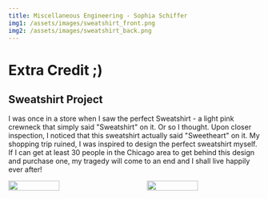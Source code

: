 ```yaml
---
title: Miscellaneous Engineering - Sophia Schiffer
img1: /assets/images/sweatshirt_front.png
img2: /assets/images/sweatshirt_back.png
---
```


# Extra Credit ;)
## Sweatshirt Project
I was once in a store when I saw the perfect Sweatshirt - a light pink crewneck
that simply said "Sweatshirt" on it. Or so I thought. Upon closer inspection, I
noticed that this sweatshirt actually said "Sweetheart" on it. My shopping trip
ruined, I was inspired to design the perfect sweatshirt myself. If I can get
at least 30 people in the Chicago area to get behind this design and purchase
one, my tragedy will come to an end and I shall live happily ever after!

<div style="display: flex; justify-content: space-between;">
  <img src="{{ page.img1 | relative_url }}" width="45%" />
  <img src="{{ page.img2 | relative_url }}" width="45%" />
</div>
